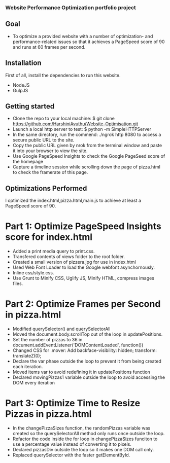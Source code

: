 ### Website Performance Optimization portfolio project

## Goal 
- To optimize a provided website with a number of optimization- and performance-related issues so that it achieves a PageSpeed score of 90 and runs at 60 frames per second.

## Installation
First of all, install the dependencies to run this website.
- NodeJS
- GulpJS

## Getting started
- Clone the repo to your local machine: $ git clone https://github.com/HarshiniAvuthu/Website-Optimisation.git
- Launch a local http server to test: $ python -m SimpleHTTPServer
- In the same directory, run the commend: ./ngrok http 8080 to access a secure public URL to the site.
- Copy the public URL given by nrok from the terminal window and paste it into your browser to view the site.
- Use Google PageSpeed Insights to check the Google PageSeed score of the homepage
- Capture a timeline session while scrolling down the page of pizza.html to check the framerate of this page.

## Optimizations Performed

I optimized the index.html,pizza.html,main.js to achieve at least a PageSpeed score of 90.

# Part 1: Optimize PageSpeed Insights score for index.html
* Added a print media query to print.css.
* Transfered contents of views folder to the root folder.
* Created a small version of pizzera.jpg for use in index.html
* Used Web Font Loader to load the Google webfont asynchornously.
* Inline css/style.css.
* Use Grunt to Minify CSS, Uglify JS, Minify HTML, compress images files.

# Part 2: Optimize Frames per Second in pizza.html
* Modified querySelector() and querySelectorAll
* Moved the document.body.scrollTop out of the loop in updatePositions.
* Set the number of pizzas to 36 in document.addEventListener('DOMContentLoaded', function())
* Changed CSS for .mover: Add backface-visibility: hidden; transform: translateZ(0);
* Declare the var phase outside the loop to prevent it from being created each iteration.
* Moved items var to avoid redefining it in updatePositions function
* Declared movingPizzas1 variable outside the loop to avoid accessing the DOM every iteration

# Part 3: Optimize Time to Resize Pizzas in pizza.html
* In the changePizzaSizes function, the randomPizzas variable was created so the querySelectorAll method only runs once outside the loop.
* Refactor the code inside the for loop in changePizzaSizes funciton to use a percentage value instead of converting it to pixels.
* Declared pizzasDiv outside the loop so it makes one DOM call only.
* Replaced querySelector with the faster getElementById.